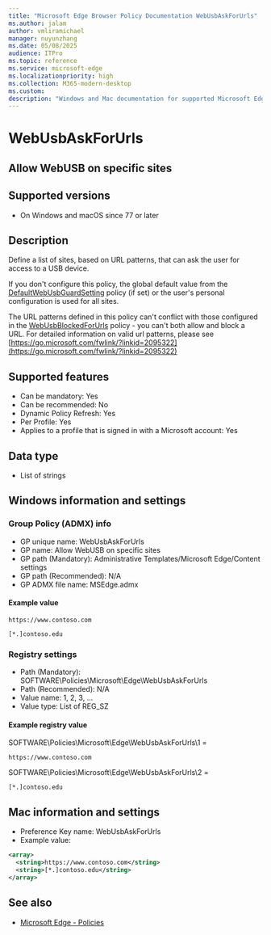 ```yaml
---
title: "Microsoft Edge Browser Policy Documentation WebUsbAskForUrls"
ms.author: jalam
author: vmliramichael
manager: nuyunzhang
ms.date: 05/08/2025
audience: ITPro
ms.topic: reference
ms.service: microsoft-edge
ms.localizationpriority: high
ms.collection: M365-modern-desktop
ms.custom:
description: "Windows and Mac documentation for supported Microsoft Edge Browser policy: Allow WebUSB on specific sites"
---
```


<!--THIS FILE IS AUTOMATICALLY GENERATED. MANUAL CHANGES WILL BE OVERWRITTEN.-->
<!--Please contact the Microsoft Edge Manageability team with any questions.-->

# WebUsbAskForUrls

## Allow WebUSB on specific sites


## Supported versions

- On Windows and macOS since 77 or later

## Description

Define a list of sites, based on URL patterns, that can ask the user for access to a USB device.

If you don't configure this policy, the global default value from the [DefaultWebUsbGuardSetting](DefaultWebUsbGuardSetting.md) policy (if set) or the user's personal configuration is used for all sites.

The URL patterns defined in this policy can't conflict with those configured in the [WebUsbBlockedForUrls](WebUsbBlockedForUrls.md) policy - you can't both allow and block a URL. For detailed information on valid url patterns, please see [https://go.microsoft.com/fwlink/?linkid=2095322](https://go.microsoft.com/fwlink/?linkid=2095322)

## Supported features

- Can be mandatory: Yes
- Can be recommended: No
- Dynamic Policy Refresh: Yes
- Per Profile: Yes
- Applies to a profile that is signed in with a Microsoft account: Yes

## Data type

- List of strings

## Windows information and settings

### Group Policy (ADMX) info

- GP unique name: WebUsbAskForUrls
- GP name: Allow WebUSB on specific sites
- GP path (Mandatory): Administrative Templates/Microsoft Edge/Content settings
- GP path (Recommended): N/A
- GP ADMX file name: MSEdge.admx

#### Example value

```
https://www.contoso.com
```

```
[*.]contoso.edu
```

### Registry settings

- Path (Mandatory): SOFTWARE\Policies\Microsoft\Edge\WebUsbAskForUrls
- Path (Recommended): N/A
- Value name: 1, 2, 3, ...
- Value type: List of REG_SZ

#### Example registry value

SOFTWARE\Policies\Microsoft\Edge\WebUsbAskForUrls\1 =
```
https://www.contoso.com
```

SOFTWARE\Policies\Microsoft\Edge\WebUsbAskForUrls\2 =
```
[*.]contoso.edu
```




## Mac information and settings

- Preference Key name: WebUsbAskForUrls
- Example value:

```xml
<array>
  <string>https://www.contoso.com</string>
  <string>[*.]contoso.edu</string>
</array>
```

## See also
- [Microsoft Edge - Policies](../microsoft-edge-policies.md)
